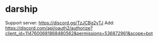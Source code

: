 # darship

Support server: https://discord.gg/TzJCBg2yTJ
Add: https://discord.com/api/oauth2/authorize?client_id=1147600681868480562&permissions=536872961&scope=bot

